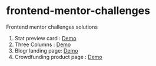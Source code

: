 # frontend-mentor-challenges
Frontend mentor challenges solutions

1. Stat preview card : [Demo](https://frontend-mentor-challenges-lime.vercel.app/)
2. Three Columns : [Demo](https://3-columns-neon.vercel.app/)
3. Blogr landing page: [Demo](https://blogr-landing-page-nu-three.vercel.app/)
4. Crowdfunding product page : [Demo](https://page-crowdfunding-product.netlify.app/)
